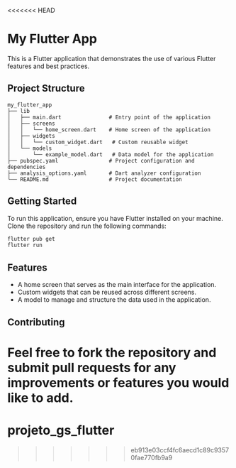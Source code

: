 <<<<<<< HEAD
# My Flutter App

This is a Flutter application that demonstrates the use of various Flutter features and best practices.

## Project Structure

```
my_flutter_app
├── lib
│   ├── main.dart               # Entry point of the application
│   ├── screens
│   │   └── home_screen.dart    # Home screen of the application
│   ├── widgets
│   │   └── custom_widget.dart   # Custom reusable widget
│   └── models
│       └── example_model.dart   # Data model for the application
├── pubspec.yaml                # Project configuration and dependencies
├── analysis_options.yaml       # Dart analyzer configuration
└── README.md                   # Project documentation
```

## Getting Started

To run this application, ensure you have Flutter installed on your machine. Clone the repository and run the following commands:

```bash
flutter pub get
flutter run
```

## Features

- A home screen that serves as the main interface for the application.
- Custom widgets that can be reused across different screens.
- A model to manage and structure the data used in the application.

## Contributing

Feel free to fork the repository and submit pull requests for any improvements or features you would like to add.
=======
# projeto_gs_flutter
>>>>>>> eb913e03ccf4fc6aecd1c89c93570fae770fb9a9
